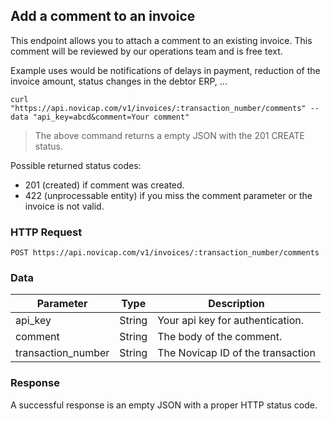 ## Add a comment to an invoice

This endpoint allows you to attach a comment to an existing invoice.
This comment will be reviewed by our operations team and is free text.

Example uses would be notifications of delays in payment, reduction of the invoice amount, status changes in the debtor ERP, ...

```shell
curl "https://api.novicap.com/v1/invoices/:transaction_number/comments" --data "api_key=abcd&comment=Your comment"
```

> The above command returns a empty JSON with the 201 CREATE status.

Possible returned status codes:

- 201 (created) if comment was created.
- 422 (unprocessable entity) if you miss the comment parameter or the invoice is not valid.

### HTTP Request

`POST https://api.novicap.com/v1/invoices/:transaction_number/comments`

### Data

Parameter          | Type   | Description
-------------------|--------|----------------------------------
api_key            | String | Your api key for authentication.
comment            | String | The body of the comment.
transaction_number | String | The Novicap ID of the transaction

### Response

A successful response is an empty JSON with a proper HTTP status code.
